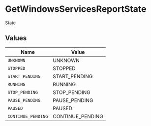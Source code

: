 # GetWindowsServicesReportState

State


## Values

| Name               | Value              |
| ------------------ | ------------------ |
| `UNKNOWN`          | UNKNOWN            |
| `STOPPED`          | STOPPED            |
| `START_PENDING`    | START_PENDING      |
| `RUNNING`          | RUNNING            |
| `STOP_PENDING`     | STOP_PENDING       |
| `PAUSE_PENDING`    | PAUSE_PENDING      |
| `PAUSED`           | PAUSED             |
| `CONTINUE_PENDING` | CONTINUE_PENDING   |
